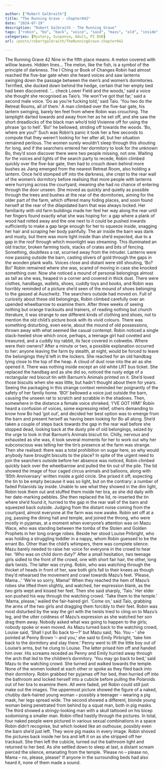 ```yaml
---

author: ["Robert Galbraith"]
title: "The Running Grave - chapter042"
date: "2024-07-19"
description: "Robert Galbraith - The Running Grave"
tags: ["robin", "bo", "back", "voice", "said", "mazu", "old", "inside", "girl", "dormitory", "barn", "woman", "two", "away", "rear", "gap", "tin", "please", "lantern", "bed", "man", "towards", "light", "farm", "outside"]
categories: [Mystery, Suspense, Adult, PI DUO]
url: /posts/robertgalbraith/TheRunningGrave-chapter042

---
```



The Running Grave
42
Nine in the fifth place means:
A melon covered with willow leaves.
Hidden lines…
The melon, like the fish, is a symbol of the principle of darkness.
The I Ching or Book of Changes
Robin had almost reached the five-bar gate when she heard voices and saw lanterns swinging down the passage between the men’s and women’s dormitories. Terrified, she ducked down behind the hedge, certain that her empty bed had been discovered.
‘… check Lower Field and the woods,’ said a voice she thought she recognised as Taio’s.
‘He won’t’ve got that far,’ said a second male voice.
‘Do as you’re fucking told,’ said Taio. ‘You two do the Retreat Rooms, all of them.’
A man climbed over the five-bar gate, his lantern swinging, barely ten feet from where Robin was crouching. The lamplight darted towards and away from her as he set off, and she saw the short dreadlocks of the black man who’d told Vivienne off for using the phrase ‘go to hell’.
‘Bo!’ he bellowed, striding off towards the woods. ‘Bo, where are you?’
Such was Robin’s panic it took her a few seconds to compute that they weren’t looking for her after all, but her situation remained perilous. The women surely wouldn’t sleep through this shouting for long, and if the searchers entered her dormitory to look for the unknown Bo, they’d soon discover there were two people missing, not one. Waiting for the voices and lights of the search party to recede, Robin climbed quickly over the five-bar gate, then had to crouch down behind more bushes as Jiang emerged from the nearest Retreat Room, also holding a lantern. Once he’d stomped off into the darkness, she crept to the rear wall of the women’s dormitory before realising that more people with lanterns were hurrying across the courtyard, meaning she had no chance of entering through the door unseen.
She moved as quickly and quietly as possible through the trees and bushes at the rear of the dormitories, aiming for the older part of the farm, which offered many hiding places, and soon found herself at the rear of the dilapidated barn that was always locked. Her familiarity with old farm buildings made her feel her way along the rear until her fingers found exactly what she was hoping for: a gap where a plank of wood had rotted away and the one next to it could be pushed inwards sufficiently to make a gap large enough for her to squeeze inside, snagging her hair and scraping her body painfully.
The air inside the barn was dank and musty, but there was more light inside than she’d expected, due to a gap in the roof through which moonlight was streaming. This illuminated an old tractor, broken farming tools, stacks of crates and bits of fencing. Something, doubtless a rat, scurried away from the intruder.
Lanterns were now passing outside the barn, casting slivers of gold through the gaps in the wooden plank walls. Voices close and distant were still shouting, ‘Bo? Bo!’
Robin remained where she was, scared of moving in case she knocked something over. Now she noticed a mound of personal belongings almost as tall as she was, heaped in a corner and covered in thick dust. There were clothes, handbags, wallets, shoes, cuddly toys and books, and Robin was horribly reminded of a picture she’d seen of the mound of shoes belonging to the gassed at Auschwitz.
The searchers outside had moved on. Full of curiosity about these old belongings, Robin climbed carefully over an upended wheelbarrow to examine them. After three weeks of seeing nothing but orange tracksuits and trainers, of reading nothing but church literature, it was strange to see different kinds of clothing and shoes, not to mention the old child’s picture book with its vivid colours.
There was something disturbing, even eerie, about the mound of old possessions, thrown away with what seemed like casual contempt. Robin noticed a single stack-heeled shoe which once, perhaps, a teenage girl had coveted and treasured, and a cuddly toy rabbit, its face covered in cobwebs. Where were their owners? After a minute or two, a possible explanation occurred to her: anyone leaving the farm by stealth, at night, would be forced to leave the belongings they’d left in the lockers.
She reached for an old handbag lying close to the top of the heap. A cloud of dust rose into the air as she opened it. There was nothing inside except an old white LRT bus ticket. She replaced the handbag and as she did so, noticed the rusty edge of a rectangular red biscuit tin with Barnum’s Animals printed on it. She’d loved those biscuits when she was little, but hadn’t thought about them for years. Seeing the packaging in this strange context reminded her poignantly of the safety of her family home.
‘BO!’ bellowed a voice just outside the barn, causing the unseen rat to scratch and scrabble in the shadows. Then, somewhere in the distance a female voice shrieked,
‘I’VE GOT HIM!’
Robin heard a confusion of voices, some expressing relief, others demanding to know how Bo had ‘got out’, and decided her best option was to emerge from the barn and present herself as having been looking for Bo all along.
She’d taken a couple of steps back towards the gap in the rear wall before she stopped dead, looking back at the dusty pile of old belongings, seized by the urge to look in that Barnum’s Animals biscuit tin. Chilly, nervous and exhausted as she was, it took several moments for her to work out why her subconscious was telling her the tin’s presence at the farm was strange. Then she realised: there was a total prohibition on sugar here, so why would anybody have brought biscuits to the place? In spite of the urgent need to join the searchers outside before her absence was noticed, Robin climbed quickly back over the wheelbarrow and pulled the tin out of the pile.
The lid showed the image of four caged circus animals and balloons, along with ‘85th Anniversary’ written inside a gold circle. She prised it off, expecting the tin to be empty because it was so light, but on the contrary: a number of faded Polaroids lay inside. Unable to see what they showed in the dim light, Robin took them out and stuffed them inside her bra, as she did daily with her date-marking pebbles. She then replaced the lid, re-inserted the tin where she’d found it, hurried to the gap in the rear wall of the barn and squeezed back outside.
Judging from the distant noise coming from the courtyard, almost everyone at the farm was now awake. Robin set off at a jog, passing the dining hall and temple, and joined the throng, who were mostly in pyjamas, at a moment when everyone’s attention was on Mazu Wace, who was standing between the tombs of the Stolen and Golden Prophets in her long orange robes. Beside her stood Louise Pirbright, who was holding a struggling toddler in a nappy, whom Robin guessed to be the errant Bo. Other than the child’s whimpers, there was complete silence. Mazu barely needed to raise her voice for everyone in the crowd to hear her.
‘Who was on child dorm duty?’
After a small hesitation, two teenage girls sidled to the front of the crowd, one with short fair hair, the other, long dark twists. The latter was crying. Robin, who was watching through the thicket of heads in front of her, saw both girls fall to their knees as though they’d rehearsed the movement and crawl towards Mazu’s feet.
‘Please, Mama…’
‘We’re so sorry, Mama!’
When they reached the hem of Mazu’s robes she lifted them slightly, and watched, her expression blank, as the two girls wept and kissed her feet.
Then she said sharply, ‘Taio.’
Her elder son pushed his way through the watching crowd.
‘Take them to the temple.’
‘Mama, please,’ wailed the fair-haired girl.
‘Come on,’ said Taio, grabbing the arms of the two girls and dragging them forcibly to their feet. Robin was most disturbed by the way the girl with the twists tried to cling on to Mazu’s leg, and the utter coldness of Mazu’s expression as she watched her son drag them away. Nobody asked what was going to happen to the girls; nobody spoke or even moved.
As Mazu turned back to the watching crowd, Louise said,
‘Shall I put Bo back to—?’ but Mazu said,
‘No. You – ’ she pointed at Penny Brown ‘– and you,’ she said to Emily Pirbright, ‘take him back to the dormitory and stay there.’
Penny went to lift the little boy out of Louise’s arms, but he clung to Louise. The latter prised him off and handed him over. His screams receded as Penny and Emily hurried away through the arch that led to the children’s dormitory.
‘You may go back to bed,’ said Mazu to the watching crowd. She turned and walked towards the temple.
None of the women looked at each other or spoke as they filed back into their dormitory. Robin grabbed her pyjamas off her bed, then hurried off into the bathroom and locked herself into a cubicle before pulling the Polaroids out of her bra to examine them.
All were faded, yet Robin could still just make out the images. The uppermost picture showed the figure of a naked, chubby dark-haired young woman – possibly a teenager – wearing a pig mask, her legs spread wide. The second showed a different, blonde young woman being penetrated from behind by a squat man, both in pig masks. The third showed a stringy-looking man with a skull tattooed on his bicep sodomising a smaller man. Robin rifled hastily through the pictures. In total, four naked people were pictured in various sexual combinations in a space Robin didn’t recognise, but which looked like an outhouse, possibly even the barn she’d just left. They wore pig masks in every image.
Robin shoved the pictures back inside her bra and left it on as she stripped off her tracksuit. She then left the cubicle, turned out the bathroom light and returned to her bed. As she settled down to sleep at last, a distant scream pierced the silence, emanating from the temple.
‘Please no – please no, Mama – no, please, please!’
If anyone in the surrounding beds had also heard it, none of them made a sound.
